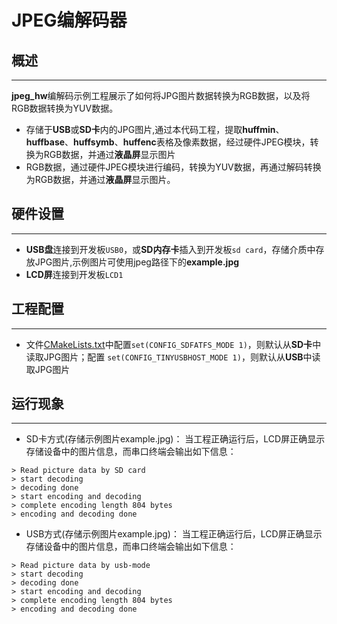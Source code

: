 # JPEG编解码器
## 概述
***
**jpeg_hw**编解码示例工程展示了如何将JPG图片数据转换为RGB数据，以及将RGB数据转换为YUV数据。
- 存储于**USB**或**SD卡**内的JPG图片,通过本代码工程，提取**huffmin**、**huffbase**、**huffsymb**、**huffenc**表格及像素数据，经过硬件JPEG模块，转换为RGB数据，并通过**液晶屏**显示图片
- RGB数据，通过硬件JPEG模块进行编码，转换为YUV数据，再通过解码转换为RGB数据，并通过**液晶屏**显示图片。

## 硬件设置
***
-  **USB盘**连接到开发板``USB0``，或**SD内存卡**插入到开发板``sd card``，存储介质中存放JPG图片,示例图片可使用jpeg路径下的**example.jpg**
-  **LCD屏**连接到开发板``LCD1``

## 工程配置
***
-  文件[CMakeLists.txt](./CmakeLists.txt)中配置``set(CONFIG_SDFATFS_MODE 1)``，则默认从**SD卡**中读取JPG图片；配置
``set(CONFIG_TINYUSBHOST_MODE 1)``，则默认从**USB**中读取JPG图片

## 运行现象
***
-  SD卡方式(存储示例图片example.jpg)：
当工程正确运行后，LCD屏正确显示存储设备中的图片信息，而串口终端会输出如下信息：
```
> Read picture data by SD card
> start decoding
> decoding done
> start encoding and decoding
> complete encoding length 804 bytes
> encoding and decoding done
```

-  USB方式(存储示例图片example.jpg)：
当工程正确运行后，LCD屏正确显示存储设备中的图片信息，而串口终端会输出如下信息：
```
> Read picture data by usb-mode
> start decoding
> decoding done
> start encoding and decoding
> complete encoding length 804 bytes
> encoding and decoding done
```



